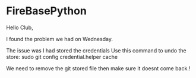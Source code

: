 # FireBasePython
Hello Club,

I found the problem we had on Wednesday.

The issue was I had stored the credentials
Use this command to undo the store:
sudo git config credential.helper cache

We need to remove the git stored file then make sure it doesnt come back.!